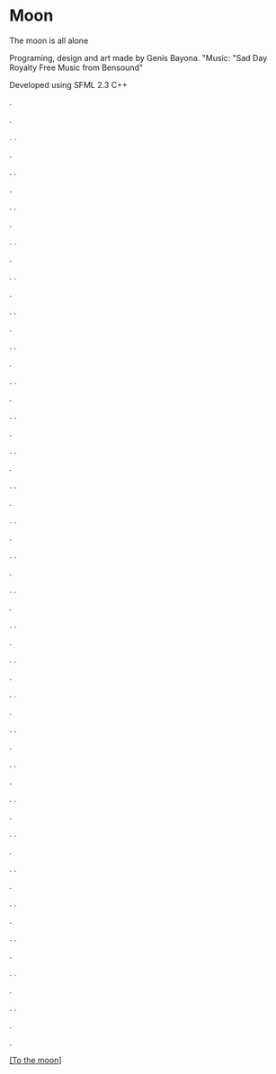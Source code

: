 # Moon
The moon is all alone 

Programing, design and art made by Genís Bayona.
"Music: "Sad Day Royalty Free Music from Bensound" 

Developed using SFML 2.3
C++


.

.

.
.

.

.
.

.

.
.

.

.
.

.

.
.

.

.
.

.

.
.

.

.
.

.

.
.

.

.
.

.

.
.

.

.
.

.

.
.

.

.
.

.

.
.

.

.
.

.

.
.

.

.
.

.

.
.

.

.
.

.

.
.

.

.
.

.

.
.

.

.
.

.

.
.

.

.
.

.

.


[[To the moon]](#moon)
